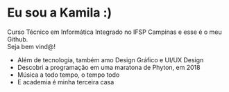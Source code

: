 <h1> Eu sou a Kamila :) </h1>

Curso Técnico em Informática Integrado no IFSP Campinas e esse é o meu Github. <br> Seja bem vind@!

- Além de tecnologia, também amo Design Gráfico e UI/UX Design
- Descobri a programação em uma maratona de Phyton, em 2018
- Música a todo tempo, o tempo todo
- E academia é minha terceira casa




